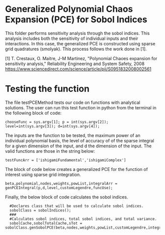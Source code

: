 # Generalized Polynomial Chaos Expansion (PCE) for Sobol Indices

This folder performs sensitivity analysis through the sobol indices. This analysis includes both the sensitivity 
of individual inputs and their interactions. In this case, the generalized PCE is constructed using sparse grid
quadratures (smolyak). This process follows the work done in [1].

[1] T. Crestaux, O. Maitre, J-M Martinez, "Polynomial Chaoes expansion for sensitivity analysis," 
    Reliability Engineering and System Safety, 2008 https://www.sciencedirect.com/science/article/pii/S0951832008002561
    
# Testing the function

The file testPCEMethod tests our code on functions with analytical solutions. The user can run this test function in python
from the terminal in the following block of code:

    chooseFunc = sys.argv[1]; p = int(sys.argv[2]); level=int(sys.argv[3]); d=int(sys.argv[4]);
  
The inputs are the function to be tested, the maximum power of an individual polynomial basis, the level of accuracy of
of the sparse integral for a given dimension of the input, and d the dimension of the input. The valid functions are those
in the string below:

    testFuncArr = ['ishigamiFundamental','ishigamiComplex']
  
The block of code below creates a generalized PCE for the function of interest using sparse grid integration.

    beta,polynomial,nodes,weights,powList,integralArr = genPCEIntegral(p,d,level,customLegendre,funcUse);
  
Finally, the below block of code calculates the sobol indices.

      #Declares class that will be used to calculate sobol indices.
      sobolClass = sobolIndices();
      ###
      #Calculates sobol indices, total sobol indices, and total variance. 
      sobolCache,sobolTotalCache,sTot = sobolClass.genSobolPCE(beta,nodes,weights,powList,customLegendre,integralArr)

